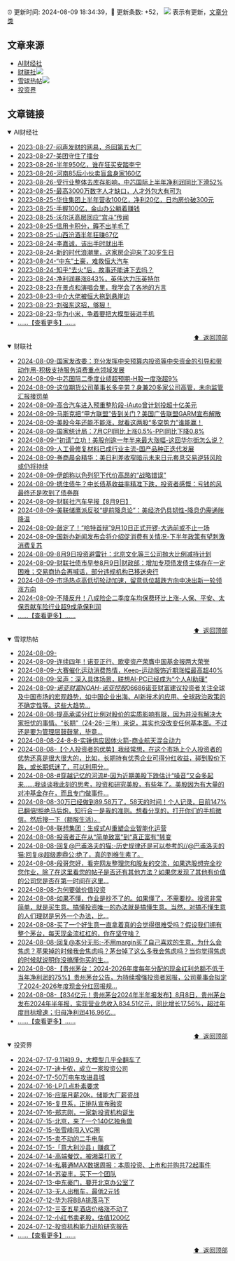 ##

:alarm_clock: 更新时间: 2024-08-09 18:34:39，:rocket: 更新条数: +52， ![](/assets/dot.png) 表示有更新，[文章分类](/TAGS.md)

## 文章来源

- [AI财经社](#ai财经社)  
- [财联社](#财联社)![](/assets/dot.png)   
- [雪球热帖](#雪球热帖)![](/assets/dot.png)   
- [投资界](#投资界)  

## 文章链接

<details open>
<summary id="ai财经社">
 AI财经社
</summary>


- [2023-08-27-闷声发财的网易，杀回第五大厂](https://www.aicaijing.com.cn/article/18610)  
- [2023-08-27-美团守住了擂台](https://www.aicaijing.com.cn/article/18611)  
- [2023-08-26-半年950亿，谁在狂买安踏李宁](https://www.aicaijing.com.cn/article/18607)  
- [2023-08-26-河南85后小伙卖盲盒身家160亿](https://www.aicaijing.com.cn/article/18608)  
- [2023-08-26-受行业整体去库存影响，中芯国际上半年净利润同比下滑52%](https://www.aicaijing.com.cn/article/18609)  
- [2023-08-25-最高3000万数字人才缺口，人才外包大有可为](https://www.aicaijing.com.cn/article/18601)  
- [2023-08-25-华住集团上半年营收100亿，净利20亿，日均房价破300元](https://www.aicaijing.com.cn/article/18602)  
- [2023-08-25-手握100亿，金山办公躺着赚钱](https://www.aicaijing.com.cn/article/18603)  
- [2023-08-25-沃尔沃高层回应“宫斗”传闻](https://www.aicaijing.com.cn/article/18604)  
- [2023-08-25-信用卡积分，薅不出羊毛了](https://www.aicaijing.com.cn/article/18605)  
- [2023-08-25-山西汾酒半年狂赚67亿](https://www.aicaijing.com.cn/article/18606)  
- [2023-08-24-李嘉诚，该出手时就出手](https://www.aicaijing.com.cn/article/18596)  
- [2023-08-24-新的时代浪潮里，这家房企迎来了30岁生日](https://www.aicaijing.com.cn/article/18597)  
- [2023-08-24-“中东”土豪，难救恒大汽车](https://www.aicaijing.com.cn/article/18598)  
- [2023-08-24-知乎“去火”后，故事还能讲下去吗？](https://www.aicaijing.com.cn/article/18599)  
- [2023-08-24-净利润暴涨843%，英伟达力压英特尔](https://www.aicaijing.com.cn/article/18600)  
- [2023-08-23-在景点和演唱会里，我学会了各地的方言](https://www.aicaijing.com.cn/article/18591)  
- [2023-08-23-中介大佬被恒大拖到悬崖边](https://www.aicaijing.com.cn/article/18592)  
- [2023-08-23-刘强东这招，够狠！](https://www.aicaijing.com.cn/article/18593)  
- [2023-08-23-华为小米，争着要把大模型装进手机](https://www.aicaijing.com.cn/article/18594)  
- [......【查看更多】......](/details/AI财经社.md)

<div align="right"><a href="#文章来源">⬆ &nbsp;返回顶部</a></div>
</details>

<details open>
<summary id="财联社">
 财联社
</summary>


- [2024-08-09-国家发改委：充分发挥中央预算内投资等中央资金的引导和带动作用-积极支持服务消费重点领域发展](https://www.cls.cn/detail/1759059)  
- [2024-08-09-中芯国际二季度业绩超预期-H股一度涨超9%](https://www.cls.cn/detail/1759093)  
- [2024-08-09-这位期货公司董事长多辛劳？身兼20多家公司高管，未向监管汇报接罚单](https://www.cls.cn/detail/1759091)  
- [2024-08-09-高合汽车进入预重整阶段-iAuto曾计划投超十亿美元](https://www.cls.cn/detail/1759067)  
- [2024-08-09-马斯克把“甲方联盟”告到关门？美国广告联盟GARM宣布解散](https://www.cls.cn/detail/1759052)  
- [2024-08-09-美股今年还能不能涨，就看这两股“多空势力”谁能赢！](https://www.cls.cn/detail/1759009)  
- [2024-08-09-国家统计局：7月CPI同比上涨0.5%-PPI同比下降0.8%](https://www.cls.cn/detail/1759047)  
- [2024-08-09-“初请”立功！美股创逾一年半来最大涨幅-这回华尔街怎么说？](https://www.cls.cn/detail/1759003)  
- [2024-08-09-人工骨修复材料已成行业主流-国产品种正迭代发展](https://www.cls.cn/detail/1758998)  
- [2024-08-09-券商晨会精华：美日利差收窄暗示未来日元套息交易逆转风险或仍将持续](https://www.cls.cn/detail/1758949)  
- [2024-08-09-伊朗称以色列犯下代价高昂的“战略错误”](https://www.cls.cn/detail/1758977)  
- [2024-08-09-摁住债牛？中长债基收益率精准下跌，投资者感慨：亏钱的风最终还是吹到了债券群](https://www.cls.cn/detail/1758984)  
- [2024-08-09-财联社汽车早报【8月9日】](https://www.cls.cn/detail/1758983)  
- [2024-08-09-美联储鹰派反驳“提前降息论”：美经济仍具韧性-降息仍需通胀降温](https://www.cls.cn/detail/1758955)  
- [2024-08-09-敲定了！“哈特首辩”9月10日正式开锣-大选前或不止一场](https://www.cls.cn/detail/1758948)  
- [2024-08-09-国新办新闻发布会将介绍促消费有关情况-下半年政策有望刺激消费复苏](https://www.cls.cn/detail/1758922)  
- [2024-08-09-8月9日投资避雷针：北京文化等三公司抛大比例减持计划](https://www.cls.cn/detail/1758956)  
- [2024-08-09-财联社债市早参8月9日|财政部：增加专项债发债主体存在一定困难；交易商协会再喊话，部分违规机构已移送央行](https://www.cls.cn/detail/1758965)  
- [2024-08-09-市场热点高低切轮动加速，留意低位超跌方向中决出新一轮领涨方向](https://www.cls.cn/detail/1759021)  
- [2024-08-09-不降反升！八成险企二季度车均保费环比上涨-人保、平安、太保贡献车险行业超9成承保利润](https://www.cls.cn/detail/1759085)  
- [......【查看更多】......](/details/财联社.md)

<div align="right"><a href="#文章来源">⬆ &nbsp;返回顶部</a></div>
</details>

<details open>
<summary id="雪球热帖">
 雪球热帖
</summary>


- [2024-08-09-](https://xueqiu.com/2241249492/300516772)  
- [2024-08-09-连续四年！诺亚正行、歌斐资产荣膺中国基金报两大荣誉](https://xueqiu.com/3148238351/300509683)  
- [2024-08-09-大赛催化运动消费热情，Keep-运动服饰近期涨幅最高超40%](https://xueqiu.com/6791282614/300503859)  
- [2024-08-09-吴声：深入具体场景，联想AI-PC已经成为“个人AI助理”](https://xueqiu.com/8617637915/300476350)  
- [2024-08-09-$诺亚财富NOAH$-$诺亚控股06686$诺亚财富建议投资者关注全球及中国市场的宏观趋势，如中国企业出海、AI新技术的应用、全球政治政策的不确定性等。这些大趋势...](https://xueqiu.com/6495586910/300465100)  
- [2024-08-08-提高承诺分红比例对股价的实质影响有限，因为并没有解决大家担忧的事情。“长期”（24-26-三年）来说，其实也没改变任何基本面。不过还是要为管理层鼓鼓掌，毕竟...](https://xueqiu.com/1247347556/300413659)  
- [2024-08-08-24-8-8-实锤供应固体火箭-商业航天混合动力](https://xueqiu.com/8772786299/300385587)  
- [2024-08-08-【个人投资者的优势】我经常想，在这个市场上个人投资者的优势还真是很大很大的，比如，长期持有优秀企业可得分红收益，碰到股价下跌，或长期低迷了，可以利用分...](https://xueqiu.com/3491303582/300348737)  
- [2024-08-08-#穿越记忆的河流#-因为近期美股下跌估计“噪音”又会多起来……我谈谈我此刻的思考，投资和研究美股，有些年了。美股因为有大量的对冲基金存在，而且专门做事件...](https://xueqiu.com/1102105103/300303989)  
- [2024-08-08-30万已经做到89.58万了，58天的时间！个人记录，目前147%已翻倍!拒绝马后炮，知行合一是我的准则。想看分享的，打开你们的手机微信。然后搜一下（额服生活）。](https://xueqiu.com/3094447398/300304615)  
- [2024-08-08-联想集团：生成式AI重塑企业智能化运营](https://xueqiu.com/5147985383/300358036)  
- [2024-08-08-投资者正在从“简单致富”到“真正富有”转变](https://xueqiu.com/9245216246/300364567)  
- [2024-08-08-回复@巴甫洛夫的猫:-历史规律还是可以参考的//@巴甫洛夫的猫:回复@超级鹿鼎公:绝了，真的到维生素了。](https://xueqiu.com/8790885129/300364623)  
- [2024-08-08-段哥您好，看完网友整理您和股友的交流，如果选股想完全抄您作业，除了在这里看您的帖子是否还有其他方法？如果您发现了其他有价值的公司您是否在第一时间在这里...](https://xueqiu.com/8569954227/300396506)  
- [2024-08-08-为何要做价值投资](https://xueqiu.com/3205938785/300399999)  
- [2024-08-08-如果不懂，作业是抄不了的。如果懂了，不需要抄。投资非常简单，就是买生意。搞懂投资唯一的办法就是搞懂生意。当然，对搞不懂生意的人们理财是另外一个办法，比...](https://xueqiu.com/1247347556/300400134)  
- [2024-08-08-买了一个好生意一直拿着真的会觉得很难受吗？假设我们拥有整个茅台，每天现金流杠杠的，你在坚守啥？](https://xueqiu.com/1247347556/300401408)  
- [2024-08-08-回复@本分无形:-不用margin买了自己喜欢的生意，为什么会焦虑？苹果掉的时候我会焦虑吗？茅台掉了这么多我会焦虑吗？当你觉得焦虑的时候就说明你没搞懂你买的生...](https://xueqiu.com/1247347556/300404225)  
- [2024-08-08-【贵州茅台：2024-2026年度每年分配的现金红利总额不低于当年净利润的75%】贵州茅台公告，为持续增强投资者回报，公司董事会拟定了2024-2026年度现金分红回报规...](https://xueqiu.com/5124430882/300408735)  
- [2024-08-08-【834亿元！贵州茅台2024年半年报发布】8月8日，贵州茅台发布2024年半年报，实现营业总收入834.51亿元，同比增长17.56%，超过年度目标增速；归母净利润416.96亿...](https://xueqiu.com/5124430882/300409179)  
- [......【查看更多】......](/details/雪球热帖.md)

<div align="right"><a href="#文章来源">⬆ &nbsp;返回顶部</a></div>
</details>

<details open>
<summary id="投资界">
 投资界
</summary>


- [2024-07-17-9.11和9.9，大模型几乎全翻车了](https://posts.careerengine.us/p/6697778c44726b29bffa3a09)  
- [2024-07-17-迪卡侬，成立一家投资公司](https://posts.careerengine.us/p/6697778c44726b29bffa3a01)  
- [2024-07-17-50万电车攻进县城](https://posts.careerengine.us/p/6697779c831e1d29eea44253)  
- [2024-07-16-LP几点朴素要求](https://posts.careerengine.us/p/669636a8720ed522248054dc)  
- [2024-07-16-应届月薪20k，储能大厂薪资战](https://posts.careerengine.us/p/669636a8720ed522248054d4)  
- [2024-07-16-复旦系，正排队宣布融资](https://posts.careerengine.us/p/66963699cb38e136a496986c)  
- [2024-07-16-郑志刚，一家新投资机构诞生](https://posts.careerengine.us/p/66963699cb38e136a4969874)  
- [2024-07-15-北京，来了一个140亿独角兽](https://posts.careerengine.us/p/6694db59a0c3ac562b61f9af)  
- [2024-07-15-张雪峰闯入VC圈](https://posts.careerengine.us/p/6694db59a0c3ac562b61f9b7)  
- [2024-07-15-卖不动的二手电车](https://posts.careerengine.us/p/6694db6836b2f1565d9b541a)  
- [2024-07-15-「意大利沙县」赚疯了](https://posts.careerengine.us/p/6694db6836b2f1565d9b5422)  
- [2024-07-14-高端餐饮，被湘菜打败了](https://posts.careerengine.us/p/6693862333c6e710d0bf9dc4)  
- [2024-07-14-私募通MAX数据周报：本周投资、上市和并购共72起事件](https://posts.careerengine.us/p/6693862333c6e710d0bf9dcc)  
- [2024-07-14-苏姿丰，买下一个团队](https://posts.careerengine.us/p/6693861481427510b2b9c123)  
- [2024-07-13-中东豪门，要开北京办公室了](https://posts.careerengine.us/p/66922794a876f80d113b51fe)  
- [2024-07-13-无人出租车，最低2元钱](https://posts.careerengine.us/p/669227b82202ae0dfac5d713)  
- [2024-07-12-华为将BBA挑落马下](https://posts.careerengine.us/p/6690a6c68082df14ead7eaac)  
- [2024-07-12-三亚五星酒店价格涨不动了](https://posts.careerengine.us/p/6690a6c68082df14ead7eaa4)  
- [2024-07-12-小红书卖老股，估值1200亿](https://posts.careerengine.us/p/6690a6b756b00014bcc00e8f)  
- [2024-07-12-投资机构能力进阶研究报告](https://posts.careerengine.us/p/6690a6b756b00014bcc00e87)  
- [......【查看更多】......](/details/投资界.md)

<div align="right"><a href="#文章来源">⬆ &nbsp;返回顶部</a></div>
</details>
